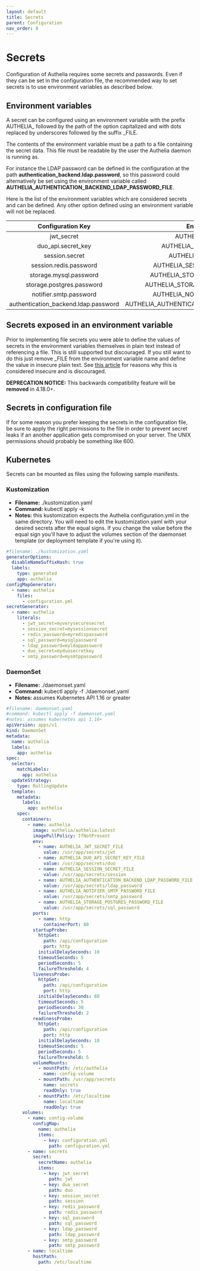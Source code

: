 ```yaml
---
layout: default
title: Secrets
parent: Configuration
nav_order: 8
---
```


# Secrets

Configuration of Authelia requires some secrets and passwords.
Even if they can be set in the configuration file, the recommended
way to set secrets is to use environment variables as described
below.

## Environment variables

A secret can be configured using an environment variable with the
prefix AUTHELIA_ followed by the path of the option capitalized
and with dots replaced by underscores followed by the suffix _FILE.

The contents of the environment variable must be a path to a file
containing the secret data. This file must be readable by the
user the Authelia daemon is running as.

For instance the LDAP password can be defined in the configuration
at the path **authentication_backend.ldap.password**, so this password 
could alternatively be set using the environment variable called
**AUTHELIA_AUTHENTICATION_BACKEND_LDAP_PASSWORD_FILE**.

Here is the list of the environment variables which are considered
secrets and can be defined. Any other option defined using an
environment variable will not be replaced.

|Configuration Key                   |Environment Variable                              |
|:----------------------------------:|:------------------------------------------------:|
|jwt_secret                          |AUTHELIA_JWT_SECRET_FILE                          |
|duo_api.secret_key                  |AUTHELIA_DUO_API_SECRET_KEY_FILE                  |
|session.secret                      |AUTHELIA_SESSION_SECRET_FILE                      |
|session.redis.password              |AUTHELIA_SESSION_REDIS_PASSWORD_FILE              |
|storage.mysql.password              |AUTHELIA_STORAGE_MYSQL_PASSWORD_FILE              |
|storage.postgres.password           |AUTHELIA_STORAGE_POSTGRES_PASSWORD_FILE           |
|notifier.smtp.password              |AUTHELIA_NOTIFIER_SMTP_PASSWORD_FILE              |
|authentication_backend.ldap.password|AUTHELIA_AUTHENTICATION_BACKEND_LDAP_PASSWORD_FILE|


## Secrets exposed in an environment variable

Prior to implementing file secrets you were able to define the
values of secrets in the environment variables themselves
in plain text instead of referencing a file. This is still
supported but discouraged. If you still want to do this
just remove _FILE from the environment variable name
and define the value in insecure plain text. See 
[this article](https://diogomonica.com/2017/03/27/why-you-shouldnt-use-env-variables-for-secret-data/)
for reasons why this is considered insecure and is discouraged.

**DEPRECATION NOTICE:** This backwards compatibility feature will be
**removed** in 4.18.0+. 


## Secrets in configuration file

If for some reason you prefer keeping the secrets in the configuration
file, be sure to apply the right permissions to the file in order to
prevent secret leaks if an another application gets compromised on your
server. The UNIX permissions should probably be something like 600.


## Kubernetes

Secrets can be mounted as files using the following sample manifests.


### Kustomization
- **Filename:** ./kustomization.yaml
- **Command:** kubectl apply -k
- **Notes:** this kustomization expects the Authelia configuration.yml in
the same directory. You will need to edit the kustomization.yaml with your
desired secrets after the equal signs. If you change the value before the
equal sign you'll have to adjust the volumes section of the daemonset
template (or deployment template if you're using it).
 
```yaml
#filename: ./kustomization.yaml
generatorOptions:
  disableNameSuffixHash: true
  labels:
    type: generated
    app: authelia
configMapGenerator:
  - name: authelia
    files:
      - configuration.yml
secretGenerator:
  - name: authelia
    literals:
      - jwt_secret=myverysecuresecret
      - session_secret=mysessionsecret
      - redis_password=myredispassword
      - sql_password=mysqlpassword
      - ldap_password=myldappassword
      - duo_secret=myduosecretkey
      - smtp_password=mysmtppassword
```

### DaemonSet
- **Filename:** ./daemonset.yaml
- **Command:** kubectl apply -f ./daemonset.yaml
- **Notes:** assumes Kubernetes API 1.16 or greater
```yaml
#filename: daemonset.yaml
#command: kubectl apply -f daemonset.yaml
#notes: assumes kubernetes api 1.16+
apiVersion: apps/v1
kind: DaemonSet
metadata:
  name: authelia
  labels:
    app: authelia
spec:
  selector:
    matchLabels:
      app: authelia
  updateStrategy:
    type: RollingUpdate
  template:
    metadata:
      labels:
        app: authelia
    spec:
      containers:
        - name: authelia
          image: authelia/authelia:latest
          imagePullPolicy: IfNotPresent
          env:
            - name: AUTHELIA_JWT_SECRET_FILE
              value: /usr/app/secrets/jwt
            - name: AUTHELIA_DUO_API_SECRET_KEY_FILE
              value: /usr/app/secrets/duo
            - name: AUTHELIA_SESSION_SECRET_FILE
              value: /usr/app/secrets/session
            - name: AUTHELIA_AUTHENTICATION_BACKEND_LDAP_PASSWORD_FILE
              value: /usr/app/secrets/ldap_password
            - name: AUTHELIA_NOTIFIER_SMTP_PASSWORD_FILE
              value: /usr/app/secrets/smtp_password
            - name: AUTHELIA_STORAGE_POSTGRES_PASSWORD_FILE
              value: /usr/app/secrets/sql_password
          ports:
            - name: http
              containerPort: 80
          startupProbe:
            httpGet:
              path: /api/configuration
              port: http
            initialDelaySeconds: 10
            timeoutSeconds: 5
            periodSeconds: 5
            failureThreshold: 4
          livenessProbe:
            httpGet:
              path: /api/configuration
              port: http
            initialDelaySeconds: 60
            timeoutSeconds: 5
            periodSeconds: 30
            failureThreshold: 2
          readinessProbe:
            httpGet:
              path: /api/configuration
              port: http
            initialDelaySeconds: 10
            timeoutSeconds: 5
            periodSeconds: 5
            failureThreshold: 5
          volumeMounts:
            - mountPath: /etc/authelia
              name: config-volume
            - mountPath: /usr/app/secrets
              name: secrets
              readOnly: true
            - mountPath: /etc/localtime
              name: localtime
              readOnly: true
      volumes:
        - name: config-volume
          configMap:
            name: authelia
            items:
              - key: configuration.yml
                path: configuration.yml
        - name: secrets
          secret:
            secretName: authelia
            items:
              - key: jwt_secret
                path: jwt
              - key: duo_secret
                path: duo
              - key: session_secret
                path: session
              - key: redis_password
                path: redis_password
              - key: sql_password
                path: sql_password
              - key: ldap_password
                path: ldap_password
              - key: smtp_password
                path: smtp_password
        - name: localtime
          hostPath:
            path: /etc/localtime
```